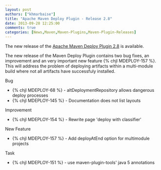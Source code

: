 ```yaml
---
layout: post
authors: ["khmarbaise"]
title: "Apache Maven Deploy Plugin - Release 2.8"
date: 2013-09-28 12:25:00
comments: true
categories: [News,Maven,Maven-Plugins,Maven-Plugin-Releases]
---
```

The new release of the [Apache Maven Deploy Plugin 2.8](http://maven.apache.org/plugins/maven-deploy-plugin/) is available.

The new release of the Maven Deploy Plugin contains two bug fixes, an improvement and an very important 
new feature {% chjl MDEPLOY-157 %}. This will address the problem of deploying artifacts within a multi-module build
where not all artifacts have successfuly installed.

<!-- more -->

Bug

 * {% chjl MDEPLOY-68 %} - altDeploymentRepository allows dangerous deploy processes
 * {% chjl MDEPLOY-145 %} - Documentation does not list layouts

Improvement

 * {% chjl MDEPLOY-154 %} - Rewrite page 'deploy with classifier'

New Feature

 * {% chjl MDEPLOY-157 %} - Add deployAtEnd option for multimodule projects

Task

 * {% chjl MDEPLOY-151 %} - use maven-plugin-tools' java 5 annotations


